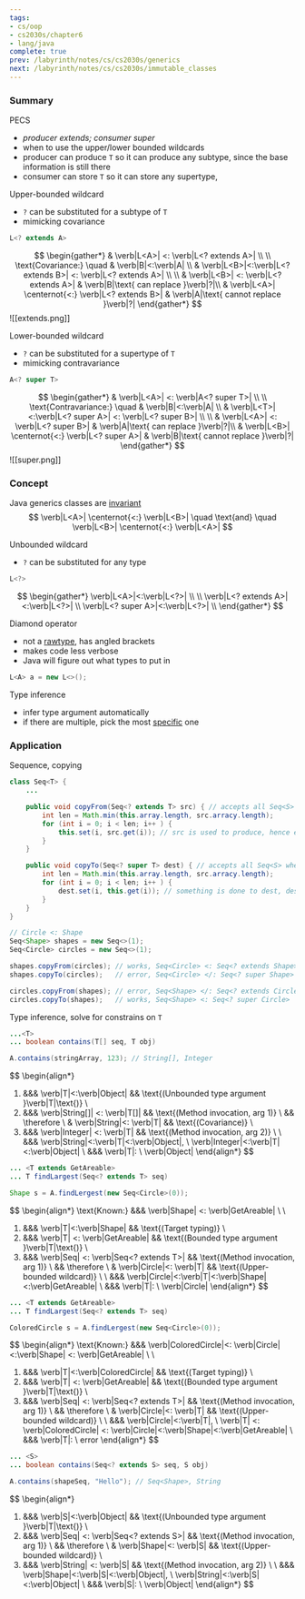 ```yaml
---
tags:
- cs/oop
- cs2030s/chapter6
- lang/java
complete: true
prev: /labyrinth/notes/cs/cs2030s/generics
next: /labyrinth/notes/cs/cs2030s/immutable_classes
---
```


   

### Summary
PECS
- *producer extends; consumer super*
- when to use the upper/lower bounded wildcards
- producer can produce `T` so it can produce any subtype, since the base information is still there
- consumer can store `T` so it can store any supertype, 

Upper-bounded wildcard
- `?` can be substituted for a subtype of `T`
- mimicking covariance
```java
L<? extends A>
```
$$
\begin{gather*}
& \verb|L<A>| <: \verb|L<? extends A>| \\
\\
\text{Covariance:} \quad & \verb|B|<:\verb|A| \\
& \verb|L<B>|<:\verb|L<? extends B>| <: \verb|L<? extends A>| \\
\\
& \verb|L<B>| <: \verb|L<? extends A>| & \verb|B|\text{ can replace }\verb|?|\\
& \verb|L<A>| \centernot{<:} \verb|L<? extends B>| & \verb|A|\text{ cannot replace }\verb|?|
\end{gather*}
$$
![[extends.png]]

Lower-bounded wildcard
- `?` can be substituted for a supertype of `T`
- mimicking contravariance
```java
A<? super T>
```
$$
\begin{gather*}
& \verb|L<A>| <: \verb|A<? super T>| \\
\\
\text{Contravariance:} \quad & \verb|B|<:\verb|A| \\
& \verb|L<T>|<:\verb|L<? super A>| <: \verb|L<? super B>| \\
\\
& \verb|L<A>| <: \verb|L<? super B>| & \verb|A|\text{ can replace }\verb|?|\\
& \verb|L<B>| \centernot{<:} \verb|L<? super A>| & \verb|B|\text{ cannot replace }\verb|?|
\end{gather*}
$$
![[super.png]]

### Concept
Java generics classes are [invariant](/labyrinth/notes/cs/cs2030s/wrapper_classes#^f8f5bb)
$$
\verb|L<A>| \centernot{<:} \verb|L<B>| \quad \text{and} \quad \verb|L<B>| \centernot{<:} \verb|L<A>|
$$

Unbounded wildcard
- `?` can be substituted for any type
```java
L<?>
```
$$
\begin{gather*}
\verb|L<A>|<:\verb|L<?>| \\
\\
\verb|L<? extends A>|<:\verb|L<?>| \\
\verb|L<? super A>|<:\verb|L<?>| \\
\end{gather*}
$$

Diamond operator
- not a [rawtype](/labyrinth/notes/cs/cs2030s/generics#^790451), has angled brackets
- makes code less verbose
- Java will figure out what types to put in
```java
L<A> a = new L<>();
```

Type inference
- infer type argument automatically
- if there are multiple, pick the most [specific](/labyrinth/notes/cs/cs2030s/polymorphism#^cc9566) one

### Application
Sequence, copying
```java
class Seq<T> {
	...

	public void copyFrom(Seq<? extends T> src) { // accepts all Seq<S> where S<:T
		int len = Math.min(this.array.length, src.arracy.length);
		for (int i = 0; i < len; i++ ) {
			this.set(i, src.get(i)); // src is used to produce, hence extends
		}
	}

	public void copyTo(Seq<? super T> dest) { // accepts all Seq<S> where T<:S
		int len = Math.min(this.array.length, src.arracy.length);
		for (int i = 0; i < len; i++ ) {
			dest.set(i, this.get(i)); // something is done to dest, dest consumes, hence super
		}
	}
}

// Circle <: Shape
Seq<Shape> shapes = new Seq<>(1);
Seq<Circle> circles = new Seq<>(1);

shapes.copyFrom(circles); // works, Seq<Circle> <: Seq<? extends Shape>
shapes.copyTo(circles);   // error, Seq<Circle> </: Seq<? super Shape>

circles.copyFrom(shapes); // error, Seq<Shape> </: Seq<? extends Circle>
circles.copyTo(shapes);   // works, Seq<Shape> <: Seq<? super Circle>
```

Type inference, solve for constrains on `T`
```java
...<T>
... boolean contains(T[] seq, T obj)

A.contains(stringArray, 123); // String[], Integer
```
$$
\begin{align*}
1. &&& \verb|T|<:\verb|Object| && \text{(Unbounded type argument }\verb|T|\text{)} \\
2. &&& \verb|String[]| <: \verb|T[]| && \text{(Method invocation, arg 1)} \\
&& \therefore \ & \verb|String|<: \verb|T| && \text{(Covariance)} \\
3. &&& \verb|Integer| <: \verb|T| && \text{(Method invocation, arg 2)} \\
\\
&&& \verb|String|<:\verb|T|<:\verb|Object|, \ \verb|Integer|<:\verb|T|<:\verb|Object| \\
&&& \verb|T|: \ \verb|Object|
\end{align*}
$$

```java
... <T extends GetAreable>
... T findLargest(Seq<? extends T> seq)

Shape s = A.findLergest(new Seq<Circle>(0));
```
$$
\begin{align*}
\text{Known:} &&& \verb|Shape| <: \verb|GetAreable| \\
\\
1. &&& \verb|T|<:\verb|Shape| && \text{(Target typing)} \\
2. &&& \verb|T| <: \verb|GetAreable| && \text{(Bounded type argument }\verb|T|\text{)} \\
3. &&& \verb|Seq<Circle>| <: \verb|Seq<? extends T>| && \text{(Method invocation, arg 1)} \\
&& \therefore \ & \verb|Circle|<: \verb|T| && \text{(Upper-bounded wildcard)} \\
\\
&&& \verb|Circle|<:\verb|T|<:\verb|Shape|<:\verb|GetAreable| \\
&&& \verb|T|: \ \verb|Circle|
\end{align*}
$$

```java
... <T extends GetAreable>
... T findLargest(Seq<? extends T> seq)

ColoredCircle s = A.findLergest(new Seq<Circle>(0));
```
$$
\begin{align*}
\text{Known:} &&& \verb|ColoredCircle|<: \verb|Circle|<:\verb|Shape| <: \verb|GetAreable| \\
\\
1. &&& \verb|T|<:\verb|ColoredCircle| && \text{(Target typing)} \\
2. &&& \verb|T| <: \verb|GetAreable| && \text{(Bounded type argument }\verb|T|\text{)} \\
3. &&& \verb|Seq<Circle>| <: \verb|Seq<? extends T>| && \text{(Method invocation, arg 1)} \\
&& \therefore \ & \verb|Circle|<: \verb|T| && \text{(Upper-bounded wildcard)} \\
\\
&&& \verb|Circle|<:\verb|T|, \ \verb|T| <: \verb|ColoredCircle| <: \verb|Circle|<:\verb|Shape|<:\verb|GetAreable| \\
&&& \verb|T|: \ error
\end{align*}
$$

```java
... <S>
... boolean contains(Seq<? extends S> seq, S obj)

A.contains(shapeSeq, "Hello"); // Seq<Shape>, String
```
$$
\begin{align*}
1. &&& \verb|S|<:\verb|Object| && \text{(Unbounded type argument }\verb|T|\text{)} \\
2. &&& \verb|Seq<Shape>| <: \verb|Seq<? extends S>| && \text{(Method invocation, arg 1)} \\
&& \therefore \ & \verb|Shape|<: \verb|S| && \text{(Upper-bounded wildcard)} \\
3. &&& \verb|String| <: \verb|S| && \text{(Method invocation, arg 2)} \\
\\
&&& \verb|Shape|<:\verb|S|<:\verb|Object|, \ \verb|String|<:\verb|S|<:\verb|Object| \\
&&& \verb|S|: \ \verb|Object|
\end{align*}
$$